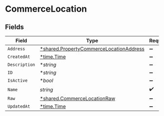 # CommerceLocation


## Fields

| Field                                                                                                    | Type                                                                                                     | Required                                                                                                 | Description                                                                                              |
| -------------------------------------------------------------------------------------------------------- | -------------------------------------------------------------------------------------------------------- | -------------------------------------------------------------------------------------------------------- | -------------------------------------------------------------------------------------------------------- |
| `Address`                                                                                                | [*shared.PropertyCommerceLocationAddress](../../../pkg/models/shared/propertycommercelocationaddress.md) | :heavy_minus_sign:                                                                                       | N/A                                                                                                      |
| `CreatedAt`                                                                                              | [*time.Time](https://pkg.go.dev/time#Time)                                                               | :heavy_minus_sign:                                                                                       | N/A                                                                                                      |
| `Description`                                                                                            | **string*                                                                                                | :heavy_minus_sign:                                                                                       | N/A                                                                                                      |
| `ID`                                                                                                     | **string*                                                                                                | :heavy_minus_sign:                                                                                       | N/A                                                                                                      |
| `IsActive`                                                                                               | **bool*                                                                                                  | :heavy_minus_sign:                                                                                       | N/A                                                                                                      |
| `Name`                                                                                                   | *string*                                                                                                 | :heavy_check_mark:                                                                                       | N/A                                                                                                      |
| `Raw`                                                                                                    | [*shared.CommerceLocationRaw](../../../pkg/models/shared/commercelocationraw.md)                         | :heavy_minus_sign:                                                                                       | N/A                                                                                                      |
| `UpdatedAt`                                                                                              | [*time.Time](https://pkg.go.dev/time#Time)                                                               | :heavy_minus_sign:                                                                                       | N/A                                                                                                      |